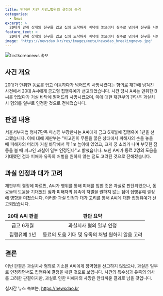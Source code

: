 ```yaml
---
title: 만취한 지인 사망…법원의 결정에 충격
categories:
  - News
excerpt: >
  20대가 만취 상태의 친구를 업고 집에 도착하자 바닥에 놓으려다 실수로 넘어져 친구를 사망하게 한 혐의로 재판을 받았습니다. 법원은 과실을 일부 인정하면서도 집행유예 판결을 내렸는데, 이유는 동료들의 도움을 기대하고 있었고 피해자 가족의 용서를 받았기 때문입니다. 작년 6월, 술에 취한 세 명이 택시를 타고 집에 간 후 발생한 사건으로, 피해자는 중환자실에서 8일간 치료를 받은 끝에 사망했습니다. (사진=)
feature_text: >
  20대가 만취 상태의 친구를 업고 집에 도착하자 바닥에 놓으려다 실수로 넘어져 친구를 사망하게 한 혐의로 재판을 받았습니다. 법원은 과실을 일부 인정하면서도 집행유예 판결을 내렸는데, 이유는 동료들의 도움을 기대하고 있었고 피해자 가족의 용서를 받았기 때문입니다. 작년 6월, 술에 취한 세 명이 택시를 타고 집에 간 후 발생한 사건으로, 피해자는 중환자실에서 8일간 치료를 받은 끝에 사망했습니다. (사진=)
image: 'https://newsdao.kr/res/images/meta/newsdao_breakingnews.jpg'
---
```


<p><img src="https://newsdao.kr/res/images/meta/newsdao_breakingnews.jpg" alt="firstkoreanews 속보" /></p>

<h2 data-ke-size="size26">사건 개요</h2>

<p data-ke-size="size16">20대가 만취한 동료를 업고 이동하다가 넘어뜨려 사망시켰다는 혐의로 재판에 넘겨진 사건에서 20대 A씨에게 금고형 집행유예가 선고되었습니다. 사건 당시 A씨는 만취한 B씨를 업었다가 거실 바닥에 떨어뜨려 사망시켰으며, 이에 대한 재판부의 판단은 과실치사 혐의를 일부로 인정한 것으로 전해졌습니다.</p>

<h2 data-ke-size="size26">판결 내용</h2>

<p data-ke-size="size16">서울서부지법 형사7단독 마성영 부장판사는 A씨에게 금고 6개월에 집행유예 1년을 선고했습니다. 이에 대해 재판부는 "피고인이 무릎을 꿇은 상태에서 피해자의 손을 놓을 때 피해자의 머리가 거실 바닥에서 약 1m 높이에 있었고, 크게 쿵 소리가 나며 부딪힌 점 등을 볼 때 피고인 과실이 일부 인정된다"고 밝혔습니다. 또한 A씨가 동료 2명의 도움을 기대했던 점과 피해자 유족의 처벌을 원하지 않는 점도 고려된 것으로 전해졌습니다.</p>

<h2 data-ke-size="size26">과실 인정과 대가 고려</h2>

<p data-ke-size="size16">재판부의 결정에 따르면, A씨가 행위를 통해 피해를 입힌 것은 과실로 판단되었으나, 동료들의 도움을 기대했던 점과 피해자의 유족이 처벌을 원하지 않는 점이 집행유예 결정에 영향을 미쳤습니다. 이러한 과실 인정과 대가 고려를 통해 A씨에 대한 집행유예가 선고되었습니다.</p>

<table>
<thead>
<tr>
<td style="text-align: center; height: 17px;"><b>20대 A씨 판결</b></td>
<td style="text-align: center; height: 17px;"><b>판단 요약</b></td>
</tr>
</thead>
<tbody>
<tr>
<td style="text-align: center; height: 17px;">금고 6개월</td>
<td style="text-align: center; height: 17px;">과실치사 혐의 일부 인정</td>
</tr>
<tr>
<td style="text-align: center; height: 17px;">집행유예 1년</td>
<td style="text-align: center; height: 17px;">동료의 도움 기대 및 유족의 처벌 원하지 않음 고려</td>
</tr>
</tbody>
</table>

<h2 data-ke-size="size26">결론</h2>

<p data-ke-size="size16">이번 판결은 과실치사 혐의로 기소된 A씨에게 징역형을 선고하지 않았으나, 과실은 일부로 인정하면서도 집행유예 결정을 내린 것으로 보입니다. 사건의 특수성과 유족의 의사를 고려한 판결이지만, 과실로 인한 피해자의 사망은 안타까운 결과로 남을 것입니다.</p>
실시간 뉴스 속보는, <a href="https://newsdao.kr" rel="dofollow">https://newsdao.kr</a>


